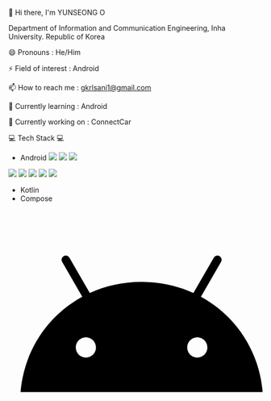 👋 Hi there, I'm YUNSEONG O
 

Department of Information and Communication Engineering, Inha University. Republic of Korea


😄 Pronouns : He/Him

⚡ Field of interest : Android

📫 How to reach me : gkrlsanj1@gmail.com

🌱 Currently learning : Android

🔭 Currently working on : ConnectCar

💻 Tech Stack 💻
- Android <a href="" target="_blank"><img src="https://img.shields.io/badge/?style=for-the-badge&logo=android&logoColor=000000"/></a>
<a href="" target="_blank"><img src="https://img.shields.io/badge/뱃지레이블-배경색?style=for-the-badge&logo=jetpackcompose&logoColor=4285F4"/></a>
<a href="" target="_blank"><img src="https://img.shields.io/badge/뱃지레이블-배경색?style=for-the-badge&logo=kotlin&logoColor=7F52FF"/></a>

<a href="" target="_blank"><img src="https://img.shields.io/badge/뱃지레이블-배경색?style=plastic&logo=appveyor&logoColor=3DDC84"/></a>
<a href="" target="_blank"><img src="https://img.shields.io/badge/뱃지레이블-배경색?style=flat&logo=android&logoColor=3DDC84"/></a>
<a href="" target="_blank"><img src="https://img.shields.io/badge/뱃지레이블-배경색?style=flat-square&logo=android&logoColor=3DDC84"/></a>
<a href="" target="_blank"><img src="https://img.shields.io/badge/뱃지레이블-배경색?style=for-the-badge&logo=jetpackcompose&logoColor=4285F4"/></a>
<a href="" target="_blank"><img src="https://img.shields.io/badge/뱃지레이블-배경색?style=social&logo=android&logoColor=3DDC84"/></a>
- Kotlin
- Compose
<svg role="img" viewBox="0 0 24 24" xmlns="http://www.w3.org/2000/svg"><title>Android</title><path d="M17.523 15.3414c-.5511 0-.9993-.4486-.9993-.9997s.4483-.9993.9993-.9993c.5511 0 .9993.4483.9993.9993.0001.5511-.4482.9997-.9993.9997m-11.046 0c-.5511 0-.9993-.4486-.9993-.9997s.4482-.9993.9993-.9993c.5511 0 .9993.4483.9993.9993 0 .5511-.4483.9997-.9993.9997m11.4045-6.02l1.9973-3.4592a.416.416 0 00-.1521-.5676.416.416 0 00-.5676.1521l-2.0223 3.503C15.5902 8.2439 13.8533 7.8508 12 7.8508s-3.5902.3931-5.1367 1.0989L4.841 5.4467a.4161.4161 0 00-.5677-.1521.4157.4157 0 00-.1521.5676l1.9973 3.4592C2.6889 11.1867.3432 14.6589 0 18.761h24c-.3435-4.1021-2.6892-7.5743-6.1185-9.4396"/></svg>
